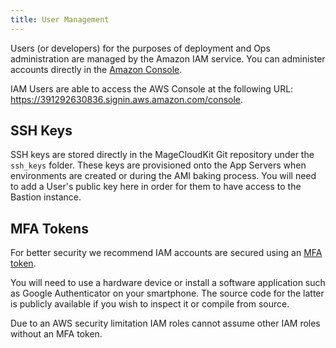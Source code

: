 ```yaml
---
title: User Management
---
```


Users (or developers) for the purposes of deployment and Ops administration are
managed by the Amazon IAM service. You can administer accounts directly in
the [Amazon Console](https://console.aws.amazon.com/iam/home?region=us-east-1).

IAM Users are able to access the AWS Console at the following URL:
https://391292630836.signin.aws.amazon.com/console.

## SSH Keys

SSH keys are stored directly in the MageCloudKit Git repository under the `ssh_keys` folder.
These keys are provisioned onto the App Servers when environments are created or
during the AMI baking process. You will need to add a User's public key here in order
for them to have access to the Bastion instance.

## MFA Tokens

For better security we recommend IAM accounts are secured using an
[MFA token](https://aws.amazon.com/iam/details/mfa/).

You will need to use a hardware device or install a software application such as
Google Authenticator on your smartphone. The source code for the latter is publicly
available if you wish to inspect it or compile from source.

Due to an AWS security limitation IAM roles cannot assume other IAM roles
without an MFA token.
